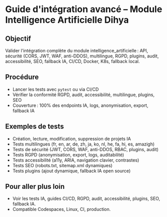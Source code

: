 # Guide d'intégration avancé – Module Intelligence Artificielle Dihya

## Objectif
Valider l'intégration complète du module intelligence_artificielle : API, sécurité (CORS, JWT, WAF, anti-DDOS), multilingue, RGPD, plugins, audit, accessibilité, SEO, fallback IA, CI/CD, Docker, K8s, fallback local.

## Procédure
- Lancer les tests avec `pytest` ou via CI/CD
- Vérifier la conformité RGPD, audit, accessibilité, multilingue, plugins, SEO
- Couverture : 100% des endpoints IA, logs, anonymisation, export, fallback IA

## Exemples de tests
- Création, lecture, modification, suppression de projets IA
- Tests multilingues (fr, en, ar, de, zh, ja, ko, nl, he, fa, hi, es, amazigh)
- Tests de sécurité (JWT, CORS, WAF, anti-DDOS, RBAC, plugins, audit)
- Tests RGPD (anonymisation, export, logs, auditabilité)
- Tests accessibilité (a11y, ARIA, navigation clavier, contrastes)
- Tests SEO (robots.txt, sitemap.xml dynamiques)
- Tests plugins (ajout dynamique, fallback IA open source)

## Pour aller plus loin
- Voir les tests IA, guides CI/CD, RGPD, audit, accessibilité, plugins, SEO, fallback IA.
- Compatible Codespaces, Linux, CI, production.
